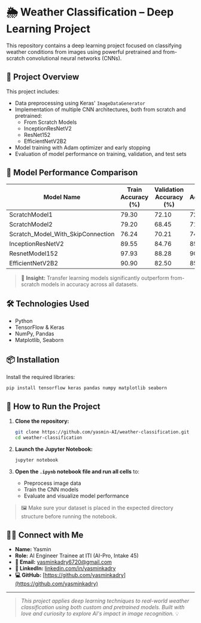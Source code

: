 # 🌦️ Weather Classification – Deep Learning Project

This repository contains a deep learning project focused on classifying weather conditions from images using powerful pretrained and from-scratch convolutional neural networks (CNNs).

## 📁 Project Overview

This project includes:

- Data preprocessing using Keras' `ImageDataGenerator`
- Implementation of multiple CNN architectures, both from scratch and pretrained:
  - From Scratch Models
  - InceptionResNetV2
  - ResNet152
  - EfficientNetV2B2
- Model training with Adam optimizer and early stopping
- Evaluation of model performance on training, validation, and test sets

## 🧪 Model Performance Comparison

| Model Name                        | Train Accuracy (%) | Validation Accuracy (%) | Test Accuracy (%) |
|----------------------------------|--------------------|--------------------------|-------------------|
| ScratchModel1                    | 79.30              | 72.10                    | 72.00             |
| ScratchModel2                    | 79.20              | 68.45                    | 71.17             |
| Scratch_Model_With_SkipConnection| 76.24              | 70.21                    | 74.17             |
| InceptionResNetV2                | 89.55              | 84.76                    | 85.10             |
| ResnetModel152                   | 97.93              | 88.28                    | 90.81             |
| EfficientNetV2B2                 | 90.90              | 82.50                    | 85.29             |

> 📌 **Insight:** Transfer learning models significantly outperform from-scratch models in accuracy across all datasets.

## 🛠️ Technologies Used

- Python
- TensorFlow & Keras
- NumPy, Pandas
- Matplotlib, Seaborn

## 📦 Installation

Install the required libraries:

```bash
pip install tensorflow keras pandas numpy matplotlib seaborn
````

## 🚀 How to Run the Project

1. **Clone the repository:**

   ```bash
   git clone https://github.com/yasmin-AI/weather-classification.git
   cd weather-classification
   ```

2. **Launch the Jupyter Notebook:**

   ```bash
   jupyter notebook
   ```

3. **Open the `.ipynb` notebook file and run all cells** to:

   * Preprocess image data
   * Train the CNN models
   * Evaluate and visualize model performance

> 🖼️ Make sure your dataset is placed in the expected directory structure before running the notebook.

## 👩‍💻 Connect with Me

* **Name:** Yasmin
* **Role:** AI Engineer Trainee at ITI (AI-Pro, Intake 45)
* **📧 Email:** [ yasminkadry6720@gmail.com](mailto:yasminkadry6720@gmail.com)
* **🔗 LinkedIn:** [linkedin.com/in/yasminkadry](https://www.linkedin.com/in/yasmin-kadry)
* **💻 GitHub:** [https://github.com/yasminkadry](https://github.com/yasminkadry)

---

> *This project applies deep learning techniques to real-world weather classification using both custom and pretrained models. Built with love and curiosity to explore AI's impact in image recognition.* 💡

